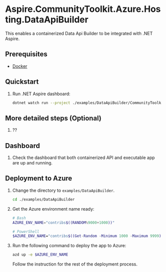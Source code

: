 # Aspire.CommunityToolkit.Azure.Hosting.DataApiBuilder

This enables a containerized Data Api Builder to be integrated with .NET Aspire.

## Prerequisites

- [Docker](https://docs.docker.com/get-docker/)

## Quickstart

1. Run .NET Aspire dashboard:

    ```bash
    dotnet watch run --project ./examples/DataApiBuilder/CommunityToolkit.Aspire.DataApiBuilder.AppHost
    ```

## More detailed steps (Optional)

1. ??


## Dashboard

1. Check the dashboard that both containerized API and executable app are up and running.

 

## Deployment to Azure

1. Change the directory to `examples/DataApiBuilder`.

    ```bash
    cd ./examples/DataApiBuilder
    ```

1. Get the Azure environment name ready:

    ```bash
    # Bash
    AZURE_ENV_NAME="contribs$((RANDOM%9000+1000))"

    # PowerShell
    $AZURE_ENV_NAME="contribs$((Get-Random -Minimum 1000 -Maximum 9999))"
    ```

1. Run the following command to deploy the app to Azure:

    ```bash
    azd up -e $AZURE_ENV_NAME
    ```

    Follow the instruction for the rest of the deployment process.
